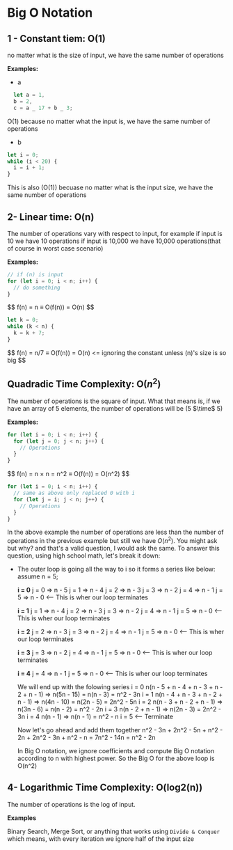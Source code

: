 # Big O Notation

## 1 - Constant tiem: O(1)

no matter what is the size of input, we have the same number of operations

**Examples:**

- a

```js
  let a = 1,
  b = 2,
  c = a _ 17 + b _ 3;
```

O(1) because no matter what the input is, we have the same number of operations

- b

```js
let i = 0;
while (i < 20) {
  i = i + 1;
}
```

This is also (O(1)) becuase no matter what is the input size, we have the same number of operations

## 2- Linear time: O(n)

The number of operations vary with respect to input, for example if input is 10 we have 10 operations if input is 10,000 we have 10,000 operations(that of course in worst case scenario)

**Examples:**

```js
// if (n) is input
for (let i = 0; i < n; i++) {
  // do something
}
```

$$
f(n) = n $\equiv$ O(f(n)) = O(n)
$$

```js
let k = 0;
while (k < n) {
  k = k + 7;
}
```

$$
f(n) = n/7 $\equiv$ O(f(n)) = O(n) <= ignoring the constant unless (n)'s size is so big
$$

## Quadradic Time Complexity: O($n^2$)

The number of operations is the square of input. What that means is, if we have an array of 5 elements, the number of operations will be (5 $\time$ 5)

**Examples:**

```js
for (let i = 0; i < n; i++) {
  for (let j = 0; j < n; j++) {
    // Operations
  }
}
```

$$
f(n) = n $\times$ n = n^2 $\equiv$ O(f(n)) = O(n^2)
$$

```js
for (let i = 0; i < n; i++) {
  // same as above only replaced 0 with i
  for (let j = i; j < n; j++) {
    // Operations
  }
}
```

In the above example the number of operations are less than the number of operations in the previous example but still we have $O(n^2)$.
You might ask but why? and that's a valid question, I would ask the same. To answer this question, using high school math, let's break it down:

- The outer loop is going all the way to i so it forms a series like below:
  assume n = 5;

  **i = 0**
  j = 0 => n - 5
  j = 1 => n - 4
  j = 2 => n - 3
  j = 3 => n - 2
  j = 4 => n - 1
  j = 5 => n - 0 <-- This is wher our loop terminates

  **i = 1**
  j = 1 => n - 4
  j = 2 => n - 3
  j = 3 => n - 2
  j = 4 => n - 1
  j = 5 => n - 0 <-- This is wher our loop terminates

  **i = 2**
  j = 2 => n - 3
  j = 3 => n - 2
  j = 4 => n - 1
  j = 5 => n - 0 <-- This is wher our loop terminates

  **i = 3**
  j = 3 => n - 2
  j = 4 => n - 1
  j = 5 => n - 0 <-- This is wher our loop terminates

  **i = 4**
  j = 4 => n - 1
  j = 5 => n - 0 <-- This is wher our loop terminates

  We will end up with the folowing series
  i = 0
  n(n - 5 + n - 4 + n - 3 + n - 2 + n - 1) => n(5n - 15) = n(n - 3) = n^2 - 3n
  i = 1
  n(n - 4 + n - 3 + n - 2 + n - 1) => n(4n - 10) = n(2n - 5) = 2n^2 - 5n
  i = 2
  n(n - 3 + n - 2 + n - 1) => n(3n - 6) = n(n - 2) = n^2 - 2n
  i = 3
  n(n - 2 + n - 1) => n(2n - 3) = 2n^2 - 3n
  i = 4
  n(n - 1) => n(n - 1) = n^2 - n
  i = 5 <-- Terminate

  Now let's go ahead and add them together
  n^2 - 3n + 2n^2 - 5n + n^2 - 2n + 2n^2 - 3n + n^2 - n = 7n^2 - 14n = n^2 - 2n

  In Big O notation, we ignore coefficients and compute Big O notation according to n with highest power. So the Big O for the above loop is O(n^2)

## 4- Logarithmic Time Complexity: O(log2(n))

The number of operations is the log of input.

**Examples**

Binary Search, Merge Sort, or anything that works using `Divide & Conquer` which means, with every iteration we ignore half of the input size
